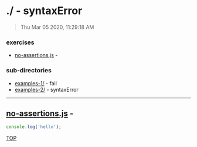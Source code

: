 # ./ - syntaxError

> Thu Mar 05 2020, 11:29:18 AM


### exercises

* [no-assertions.js](#no-assertionsjs--- ) -  

### sub-directories

* [examples-1/](./examples-1/REVIEW.md) - fail
* [examples-2/](./examples-2/REVIEW.md) - syntaxError

---

## [no-assertions.js](./no-assertions.js) -  

```js
console.log('hello');

```

[TOP](#readme)

